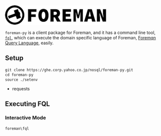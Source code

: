 ![foreman_logo](doc/img/icon.png)

`foreman-py` is a client package for Foreman, and it has a command line tool, [`fql`](./doc/fql.md), which can execute the domain specific language of Foreman, [Foremqn Query Language](https://ghe.corp.yahoo.co.jp/nosql/foreman-doc/blob/master/dsl.md), easily.

## Setup

```
git clone https://ghe.corp.yahoo.co.jp/nosql/foreman-py.git
cd foreman-py
source ./setenv
```
- requests


## Executing FQL

### Interactive Mode

```
foreman\fql
```
